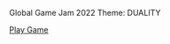 Global Game Jam 2022
Theme: DUALITY

[Play Game](http://maverickloneshark.github.io/global-game-jam-2022/)
